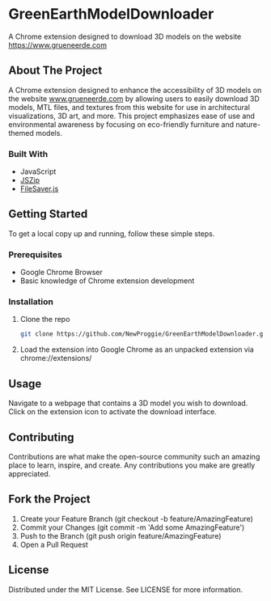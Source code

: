 # GreenEarthModelDownloader
A Chrome extension designed to download 3D models on the website https://www.grueneerde.com

## About The Project
A Chrome extension designed to enhance the accessibility of 3D models on the
website www.grueneerde.com by allowing users to easily download 3D models,
MTL files, and textures from this website for use in architectural visualizations,
3D art, and more. This project emphasizes ease of use and environmental awareness
by focusing on eco-friendly furniture and nature-themed models.

### Built With
- JavaScript
- [JSZip](https://stuk.github.io/jszip/)
- [FileSaver.js](https://github.com/eligrey/FileSaver.js/)

## Getting Started
To get a local copy up and running, follow these simple steps.

### Prerequisites
- Google Chrome Browser
- Basic knowledge of Chrome extension development

### Installation
1. Clone the repo
   ```sh
   git clone https://github.com/NewProggie/GreenEarthModelDownloader.git
   ```

1. Load the extension into Google Chrome as an unpacked extension via chrome://extensions/

## Usage
Navigate to a webpage that contains a 3D model you wish to download. Click on the
extension icon to activate the download interface.

## Contributing
Contributions are what make the open-source community such an amazing place to
learn, inspire, and create. Any contributions you make are greatly appreciated.

## Fork the Project
1. Create your Feature Branch (git checkout -b feature/AmazingFeature)
1. Commit your Changes (git commit -m 'Add some AmazingFeature')
1. Push to the Branch (git push origin feature/AmazingFeature)
1. Open a Pull Request

## License
Distributed under the MIT License. See LICENSE for more information.